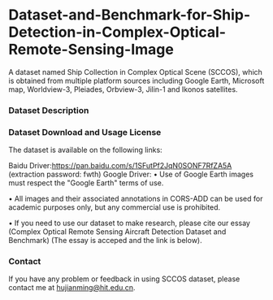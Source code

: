 # Dataset-and-Benchmark-for-Ship-Detection-in-Complex-Optical-Remote-Sensing-Image
A dataset named Ship Collection in Complex Optical Scene (SCCOS), which is obtained from multiple platform sources including Google Earth, Microsoft map, Worldview-3, Pleiades, Orbview-3, Jilin-1 and Ikonos satellites. 

### Dataset Description





### Dataset Download and Usage License
The dataset is available on the following links:

Baidu Driver:https://pan.baidu.com/s/1SFutPf2JqN0SONF7RfZA5A (extraction password: fwth)
Google Driver:
• Use of Google Earth images must respect the "Google Earth" terms of use.

• All images and their associated annotations in CORS-ADD can be used for academic purposes only, but any commercial use is prohibited.

• If you need to use our dataset to make research, please cite our essay (Complex Optical Remote Sensing Aircraft Detection Dataset and Benchmark) (The essay is acceped and the link is below).

### Contact
If you have any problem or feedback in using SCCOS dataset, please contact me at hujianming@hit.edu.cn.
